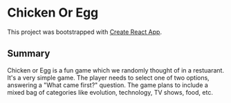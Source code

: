 # Chicken Or Egg

This project was bootstrapped with [Create React App](https://github.com/facebook/create-react-app).

## Summary
Chicken or Egg is a fun game which we randomly thought of in a restuarant. It's a very simple game. The player needs to select one of two options, answering a "What came first?" question. The game plans to include a mixed bag of categories like evolution, technology, TV shows, food, etc. 
